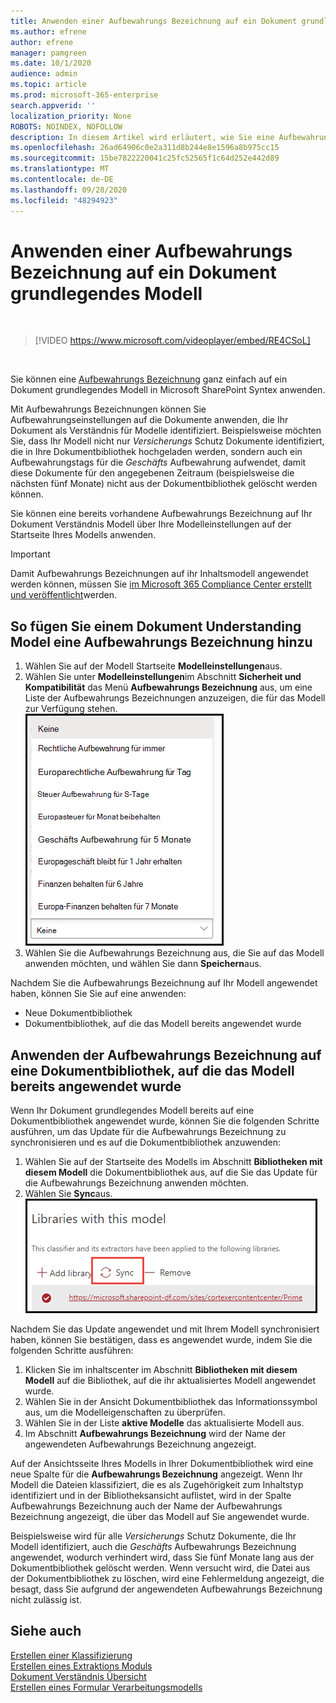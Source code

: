 ```yaml
---
title: Anwenden einer Aufbewahrungs Bezeichnung auf ein Dokument grundlegendes Modell
ms.author: efrene
author: efrene
manager: pamgreen
ms.date: 10/1/2020
audience: admin
ms.topic: article
ms.prod: microsoft-365-enterprise
search.appverid: ''
localization_priority: None
ROBOTS: NOINDEX, NOFOLLOW
description: In diesem Artikel wird erläutert, wie Sie eine Aufbewahrungs Bezeichnung auf ein Dokument Verständnis Modell anwenden.
ms.openlocfilehash: 26ad64906c0e2a311d8b244e8e1596a8b975cc15
ms.sourcegitcommit: 15be7822220041c25fc52565f1c64d252e442d89
ms.translationtype: MT
ms.contentlocale: de-DE
ms.lasthandoff: 09/28/2020
ms.locfileid: "48294923"
---
```

# <a name="apply-a-retention-label-to-a-document-understanding-model"></a>Anwenden einer Aufbewahrungs Bezeichnung auf ein Dokument grundlegendes Modell

</br>

> [!VIDEO https://www.microsoft.com/videoplayer/embed/RE4CSoL]

</br>

Sie können eine [Aufbewahrungs Bezeichnung](https://docs.microsoft.com/microsoft-365/compliance/retention) ganz einfach auf ein Dokument grundlegendes Modell in Microsoft SharePoint Syntex anwenden.

Mit Aufbewahrungs Bezeichnungen können Sie Aufbewahrungseinstellungen auf die Dokumente anwenden, die Ihr Dokument als Verständnis für Modelle identifiziert.  Beispielsweise möchten Sie, dass Ihr Modell nicht nur *Versicherungs* Schutz Dokumente identifiziert, die in Ihre Dokumentbibliothek hochgeladen werden, sondern auch ein Aufbewahrungstags für die *Geschäfts* Aufbewahrung aufwendet, damit diese Dokumente für den angegebenen Zeitraum (beispielsweise die nächsten fünf Monate) nicht aus der Dokumentbibliothek gelöscht werden können.

Sie können eine bereits vorhandene Aufbewahrungs Bezeichnung auf Ihr Dokument Verständnis Modell über Ihre Modelleinstellungen auf der Startseite Ihres Modells anwenden. 

> [!Important]
> Damit Aufbewahrungs Bezeichnungen auf ihr Inhaltsmodell angewendet werden können, müssen Sie [im Microsoft 365 Compliance Center erstellt und veröffentlicht](https://docs.microsoft.com/microsoft-365/compliance/create-apply-retention-labels#how-to-create-and-publish-retention-labels)werden.

## <a name="to-add-a-retention-label-to-a-document-understanding-model"></a>So fügen Sie einem Dokument Understanding Model eine Aufbewahrungs Bezeichnung hinzu

1. Wählen Sie auf der Modell Startseite **Modelleinstellungen**aus.</br>
2. Wählen Sie unter **Modelleinstellungen**im Abschnitt **Sicherheit und Kompatibilität** das Menü **Aufbewahrungs Bezeichnung** aus, um eine Liste der Aufbewahrungs Bezeichnungen anzuzeigen, die für das Modell zur Verfügung stehen.</br>
 ![Menü "Aufbewahrungs Bezeichnung"](../media/content-understanding/retention-labels-menu.png)</br> 
3. Wählen Sie die Aufbewahrungs Bezeichnung aus, die Sie auf das Modell anwenden möchten, und wählen Sie dann **Speichern**aus.</br>

Nachdem Sie die Aufbewahrungs Bezeichnung auf Ihr Modell angewendet haben, können Sie Sie auf eine anwenden:
- Neue Dokumentbibliothek
- Dokumentbibliothek, auf die das Modell bereits angewendet wurde
 
## <a name="apply-the-retention-label-to-a-document-library-to-which-the-model-is-already-applied"></a>Anwenden der Aufbewahrungs Bezeichnung auf eine Dokumentbibliothek, auf die das Modell bereits angewendet wurde

Wenn Ihr Dokument grundlegendes Modell bereits auf eine Dokumentbibliothek angewendet wurde, können Sie die folgenden Schritte ausführen, um das Update für die Aufbewahrungs Bezeichnung zu synchronisieren und es auf die Dokumentbibliothek anzuwenden:</br>

1. Wählen Sie auf der Startseite des Modells im Abschnitt **Bibliotheken mit diesem Modell** die Dokumentbibliothek aus, auf die Sie das Update für die Aufbewahrungs Bezeichnung anwenden möchten. </br> 
2. Wählen Sie **Sync**aus. </br>
 ![Synchronisierungsmodell](../media/content-understanding/sync-model.png)</br> 


Nachdem Sie das Update angewendet und mit Ihrem Modell synchronisiert haben, können Sie bestätigen, dass es angewendet wurde, indem Sie die folgenden Schritte ausführen:

1. Klicken Sie im inhaltscenter im Abschnitt **Bibliotheken mit diesem Modell** auf die Bibliothek, auf die ihr aktualisiertes Modell angewendet wurde. </br>
2. Wählen Sie in der Ansicht Dokumentbibliothek das Informationssymbol aus, um die Modelleigenschaften zu überprüfen.</br>  
3. Wählen Sie in der Liste **aktive Modelle** das aktualisierte Modell aus.</br>
4. Im Abschnitt **Aufbewahrungs Bezeichnung** wird der Name der angewendeten Aufbewahrungs Bezeichnung angezeigt.</br>


Auf der Ansichtsseite Ihres Modells in Ihrer Dokumentbibliothek wird eine neue Spalte für die **Aufbewahrungs Bezeichnung** angezeigt.  Wenn Ihr Modell die Dateien klassifiziert, die es als Zugehörigkeit zum Inhaltstyp identifiziert und in der Bibliotheksansicht auflistet, wird in der Spalte Aufbewahrungs Bezeichnung auch der Name der Aufbewahrungs Bezeichnung angezeigt, die über das Modell auf Sie angewendet wurde.


Beispielsweise wird für alle *Versicherungs* Schutz Dokumente, die Ihr Modell identifiziert, auch die *Geschäfts* Aufbewahrungs Bezeichnung angewendet, wodurch verhindert wird, dass Sie fünf Monate lang aus der Dokumentbibliothek gelöscht werden. Wenn versucht wird, die Datei aus der Dokumentbibliothek zu löschen, wird eine Fehlermeldung angezeigt, die besagt, dass Sie aufgrund der angewendeten Aufbewahrungs Bezeichnung nicht zulässig ist.

## <a name="see-also"></a>Siehe auch
[Erstellen einer Klassifizierung](create-a-classifier.md)</br>
[Erstellen eines Extraktions Moduls](create-an-extractor.md)</br>
[Dokument Verständnis Übersicht](document-understanding-overview.md)</br>
[Erstellen eines Formular Verarbeitungsmodells](create-a-form-processing-model.md)  

